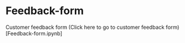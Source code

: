 # Feedback-form
 Customer feedback form
(Click here to go to customer feedback form)[Feedback-form.ipynb]
